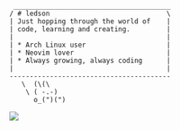 ```code
 _______________________________________
/ # ledson                             \
| Just hopping through the world of    |
| code, learning and creating.         |
|                                      |
| * Arch Linux user                    |
| * Neovim lover                       |
| * Always growing, always coding      |
|                                      |
----------------------------------------
   \  (\(\ 
    \ ( -.-)
      o_(")(")
```
![](http://github-profile-summary-cards.vercel.app/api/cards/profile-details?username=l9dson-wq&theme=default)
